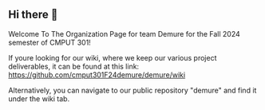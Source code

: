 ## Hi there 👋


 Welcome To The Organization Page for team Demure for the Fall 2024 semester of CMPUT 301!

If youre looking for our wiki, where we keep our various project deliverables, it can be found at this link: https://github.com/cmput301F24demure/demure/wiki

Alternatively, you can navigate to our public repository "demure" and find it under the wiki tab.

